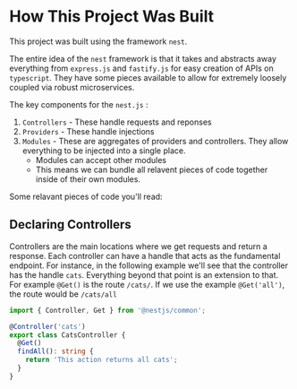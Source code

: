 # How This Project Was Built

This project was built using the framework `nest`. 

The entire idea of the `nest` framework is that it takes and abstracts away everything from `express.js` and `fastify.js` for easy creation of APIs on `typescript`. They have some pieces available to allow for extremely loosely coupled via robust microservices.


The key components for the `nest.js` :

1. `Controllers` - These handle requests and reponses
2. `Providers` - These handle injections
3. `Modules` - These are aggregates of providers and controllers. They allow everything to be injected into a single place.
    * Modules can accept other modules
    * This means we can bundle all relavent pieces of code together inside of their own modules. 


Some relavant pieces of code you'll read:

## Declaring Controllers

Controllers are the main locations where we get requests and return a response. Each controller can have a handle that acts as the fundamental endpoint. For instance, in the following example we'll see that the controller has the handle `cats`. Everything beyond that point is an extension to that. For example `@Get()` is the route `/cats/`. If we use the example `@Get('all')`, the route would be `/cats/all`

```ts
import { Controller, Get } from '@nestjs/common';

@Controller('cats')
export class CatsController {
  @Get()
  findAll(): string {
    return 'This action returns all cats';
  }
}
```